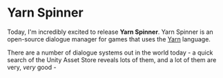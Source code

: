 # Yarn Spinner

Today, I'm incredibly excited to release **Yarn Spinner**. Yarn Spinner is an open-source dialogue manager for games that uses the [Yarn](http://github.com/infiniteammoinc/Yarn) language.

There are a number of dialogue systems out in the world today - a quick search of the Unity Asset Store reveals lots of them, and a lot of them are very, *very* good - 